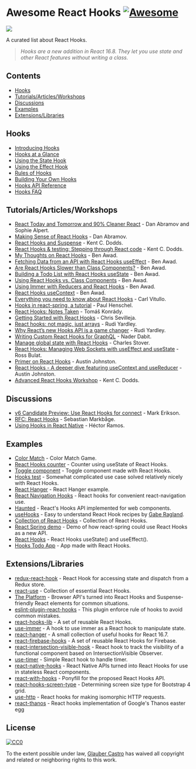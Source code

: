 # Awesome React Hooks [![Awesome](https://awesome.re/badge-flat.svg)](https://awesome.re)

[<img src="https://user-images.githubusercontent.com/15311858/47717137-ab421180-dc23-11e8-9ee8-a0de40260113.png">](https://reactjs.org/docs/hooks-intro.html)

A curated list about React Hooks.

> _Hooks are a new addition in React 16.8. They let you use state and other React features without writing a class._

## Contents

- [Hooks](#hooks)
- [Tutorials/Articles/Workshops](#tutorialsarticlesworkshops)
- [Discussions](#discussions)
- [Examples](#examples)
- [Extensions/Libraries](#extensionslibraries)

## Hooks

- [Introducing Hooks](https://reactjs.org/docs/hooks-intro.html)
- [Hooks at a Glance](https://reactjs.org/docs/hooks-overview.html)
- [Using the State Hook](https://reactjs.org/docs/hooks-state.html)
- [Using the Effect Hook](https://reactjs.org/docs/hooks-effect.html)
- [Rules of Hooks](https://reactjs.org/docs/hooks-rules.html)
- [Building Your Own Hooks](https://reactjs.org/docs/hooks-custom.html)
- [Hooks API Reference](https://reactjs.org/docs/hooks-reference.html)
- [Hooks FAQ](https://reactjs.org/docs/hooks-faq.html)

## Tutorials/Articles/Workshops

- [React Today and Tomorrow and 90% Cleaner React](https://www.youtube.com/watch?v=dpw9EHDh2bM) - Dan Abramov and Sophie Alpert.
- [Making Sense of React Hooks](https://medium.com/@dan_abramov/making-sense-of-react-hooks-fdbde8803889) - Dan Abramov.
- [React Hooks and Suspense](https://egghead.io/playlists/react-hooks-and-suspense-650307f2) - Kent C. Dodds.
- [React Hooks & testing: Stepping through React code](https://youtu.be/JQeB9miT9Wc) - Kent C. Dodds.
- [My Thoughts on React Hooks](https://youtu.be/gmF4k6P2va8) - Ben Awad.
- [Fetching Data from an API with React Hooks useEffect](https://youtu.be/k0WnY0Hqe5c) - Ben Awad.
- [Are React Hooks Slower than Class Components?](https://youtu.be/tKRWuVOEB2w) - Ben Awad.
- [Building a Todo List with React Hooks useState](https://youtu.be/cAZ-fOd1RpA) - Ben Awad.
- [Using React Hooks vs. Class Components](https://youtu.be/vbaIZ3xMj9U) - Ben Awad.
- [Using Immer with Reducers and React Hooks](https://youtu.be/FmKjwh34Rn8) - Ben Awad.
- [React Hooks useContext](https://youtu.be/xWXxkFzgnFM) - Ben Awad.
- [Everything you need to know about React Hooks](https://medium.com/@vcarl/everything-you-need-to-know-about-react-hooks-8f680dfd4349) - Carl Vitullo.
- [Hooks in react-spring, a tutorial](https://medium.com/@drcmda/hooks-in-react-spring-a-tutorial-c6c436ad7ee4) - Paul Henschel.
- [React Hooks: Notes Taken](https://medium.com/@tomaskonrady/react-hooks-notes-taken-c42376af3ab0) - Tomáš Konrády.
- [Getting Started with React Hooks](https://scotch.io/tutorials/getting-started-with-react-hooks) - Chris Sevilleja.
- [React hooks: not magic, just arrays](https://medium.com/@ryardley/react-hooks-not-magic-just-arrays-cd4f1857236e) - Rudi Yardley.
- [Why React’s new Hooks API is a game changer](https://itnext.io/why-reacts-hooks-api-is-a-game-changer-8731c2b0a8c) - Rudi Yardley.
- [Writing Custom React Hooks for GraphQL](https://medium.com/open-graphql/react-hooks-for-graphql-3fa8ebdd6c62) - Nader Dabit.
- [Manage global state with React Hooks](https://medium.com/@Charles_Stover/manage-global-state-with-react-hooks-6065041b55b4) - Charles Stover.
- [React Hooks: Managing Web Sockets with useEffect and useState](https://medium.com/@rossbulat/react-hooks-managing-web-sockets-with-useeffect-and-usestate-2dfc30eeceec) - Ross Bulat.
- [Primer on React Hooks](https://testdriven.io/blog/react-hooks-primer/) - Austin Johnston.
- [React Hooks - A deeper dive featuring useContext and useReducer](https://testdriven.io/blog/react-hooks-advanced/) - Austin Johnston.
- [Advanced React Hooks Workshop](https://github.com/kentcdodds/advanced-react-hooks) - Kent C. Dodds.

## Discussions

- [v6 Candidate Preview: Use React Hooks for connect](https://github.com/reduxjs/react-redux/pull/1065) - Mark Erikson.
- [RFC: React Hooks](https://github.com/reactjs/rfcs/pull/68) - Sebastian Markbåge.
- [Using Hooks in React Native](https://github.com/facebook/react-native/issues/21967#issuecomment-434113687) - Héctor Ramos.

## Examples

- [Color Match](https://codesandbox.io/s/jjy215l7w3) - Color Match Game.
- [React Hooks counter](https://codesandbox.io/s/yjn90lzwrx?module=%2Fsrc%2FApp.js) - Counter using useState of React Hooks.
- [Toggle component](https://codesandbox.io/s/m449vyk65x) - Toggle component made with React Hooks.
- [Hooks test](https://github.com/jacobp100/hooks-test) - Somewhat complicated use case solved relatively nicely with React Hooks.
- [React Hanger](https://codesandbox.io/s/44m70xm70) - React Hanger example.
- [React Navigation Hooks](https://github.com/react-navigation/react-navigation-hooks) - React hooks for convenient react-navigation use.
- [Haunted](https://github.com/matthewp/haunted) - React's Hooks API implemented for web components.
- [useHooks](https://usehooks.com/) - Easy to understand React Hook recipes by [Gabe Ragland](https://twitter.com/gabe_ragland).
- [Collection of React Hooks](https://nikgraf.github.io/react-hooks/) - Collection of React Hooks.
- [React Spring demo](https://codesandbox.io/s/ppxnl191zx) - Demo of how react-spring could use React Hooks as a new API.
- [React Hooks](https://codesandbox.io/s/yq5qowzrvz) - React Hooks useState() and useEffect().
- [Hooks Todo App](https://codesandbox.io/s/9kwyzy0y4) - App made with React Hooks.

## Extensions/Libraries

- [redux-react-hook](https://github.com/facebookincubator/redux-react-hook) - React Hook for accessing state and dispatch from a Redux store.
- [react-use](https://github.com/streamich/react-use) - Collection of essential React Hooks.
- [The Platform](https://github.com/palmerhq/the-platform) - Browser API's turned into React Hooks and Suspense-friendly React elements for common situations.
- [eslint-plugin-react-hooks](https://www.npmjs.com/package/eslint-plugin-react-hooks) - This plugin enforce rule of hooks to avoid common mistakes.
- [react-hooks-lib](https://github.com/beizhedenglong/react-hooks-lib) - A set of reusable React Hooks.
- [use-immer](https://github.com/mweststrate/use-immer) - A hook to use immer as a React hook to manipulate state.
- [react-hanger](https://github.com/kitze/react-hanger) - A small collection of useful hooks for React 16.7.
- [react-firebase-hooks](https://github.com/csfrequency/react-firebase-hooks) - A set of reusable React Hooks for Firebase.
- [react-intersection-visible-hook](https://github.com/AvraamMavridis/react-intersection-visible-hook) - React hook to track the visibility of a functional component based on IntersectionVisible Observer.
- [use-timer](https://github.com/thibaultboursier/use-timer) - Simple React hook to handle timer.
- [react-native-hooks](https://github.com/react-native-community/react-native-hooks) - React Native APIs turned into React Hooks for use in stateless React components.
- [react-with-hooks](https://github.com/yesmeck/react-with-hooks) - Ponyfill for the proposed React Hooks API.
- [react-hooks-screen-type](https://github.com/pankod/react-hooks-screen-type) - Determining screen size type for Bootstrap 4 grid.
- [use-http](https://github.com/alex-cory/react-usefetch) - React hooks for making isomorphic HTTP requests.
- [react-thanos](https://github.com/codeshifu/react-thanos) - React hooks implementation of Google's Thanos easter egg

## License

[![CC0](http://mirrors.creativecommons.org/presskit/buttons/88x31/svg/cc-zero.svg)](https://creativecommons.org/publicdomain/zero/1.0/)

To the extent possible under law, [Glauber Castro](https://github.com/glauberfc) has waived all copyright and related or neighboring rights to this work.
